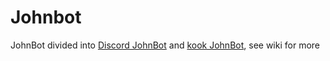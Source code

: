 # Johnbot
JohnBot divided into [Discord JohnBot](https://github.com/CHNJohnHK/JohnBot-Discord) and [kook JohnBot](https://github.com/CHNJohnHK/JohnBot-Kook), see wiki for more
